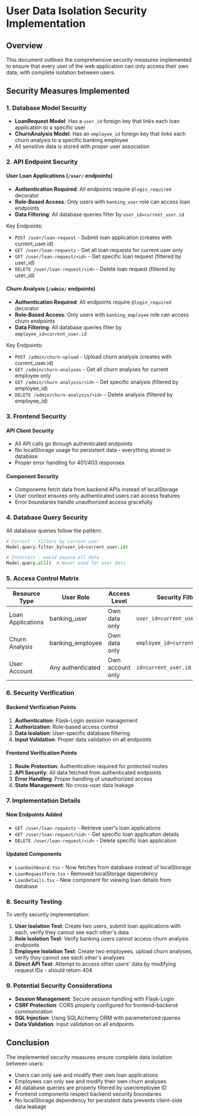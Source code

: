 # User Data Isolation Security Implementation

## Overview
This document outlines the comprehensive security measures implemented to ensure that every user of the web application can only access their own data, with complete isolation between users.

## Security Measures Implemented

### 1. Database Model Security
- **LoanRequest Model**: Has a `user_id` foreign key that links each loan application to a specific user
- **ChurnAnalysis Model**: Has an `employee_id` foreign key that links each churn analysis to a specific banking employee
- All sensitive data is stored with proper user association

### 2. API Endpoint Security

#### User Loan Applications (`/user/` endpoints)
- **Authentication Required**: All endpoints require `@login_required` decorator
- **Role-Based Access**: Only users with `banking_user` role can access loan endpoints
- **Data Filtering**: All database queries filter by `user_id=current_user.id`

Key Endpoints:
- `POST /user/loan-request` - Submit loan application (creates with current_user.id)
- `GET /user/loan-requests` - Get all loan requests for current user only
- `GET /user/loan-request/<id>` - Get specific loan request (filtered by user_id)
- `DELETE /user/loan-request/<id>` - Delete loan request (filtered by user_id)

#### Churn Analysis (`/admin/` endpoints)
- **Authentication Required**: All endpoints require `@login_required` decorator
- **Role-Based Access**: Only users with `banking_employee` role can access churn endpoints
- **Data Filtering**: All database queries filter by `employee_id=current_user.id`

Key Endpoints:
- `POST /admin/churn-upload` - Upload churn analysis (creates with current_user.id)
- `GET /admin/churn-analyses` - Get all churn analyses for current employee only
- `GET /admin/churn-analysis/<id>` - Get specific analysis (filtered by employee_id)
- `DELETE /admin/churn-analysis/<id>` - Delete analysis (filtered by employee_id)

### 3. Frontend Security

#### API Client Security
- All API calls go through authenticated endpoints
- No localStorage usage for persistent data - everything stored in database
- Proper error handling for 401/403 responses

#### Component Security
- Components fetch data from backend APIs instead of localStorage
- User context ensures only authenticated users can access features
- Error boundaries handle unauthorized access gracefully

### 4. Database Query Security

All database queries follow the pattern:
```python
# Correct - filters by current user
Model.query.filter_by(user_id=current_user.id)

# Incorrect - would expose all data
Model.query.all()  # Never used for user data
```

### 5. Access Control Matrix

| Resource Type | User Role | Access Level | Security Filter |
|---------------|-----------|--------------|-----------------|
| Loan Applications | banking_user | Own data only | `user_id=current_user.id` |
| Churn Analysis | banking_employee | Own data only | `employee_id=current_user.id` |
| User Account | Any authenticated | Own account only | `id=current_user.id` |

### 6. Security Verification

#### Backend Verification Points
1. **Authentication**: Flask-Login session management
2. **Authorization**: Role-based access control
3. **Data Isolation**: User-specific database filtering
4. **Input Validation**: Proper data validation on all endpoints

#### Frontend Verification Points
1. **Route Protection**: Authentication required for protected routes
2. **API Security**: All data fetched from authenticated endpoints
3. **Error Handling**: Proper handling of unauthorized access
4. **State Management**: No cross-user data leakage

### 7. Implementation Details

#### New Endpoints Added
- `GET /user/loan-requests` - Retrieve user's loan applications
- `GET /user/loan-request/<id>` - Get specific loan application details
- `DELETE /user/loan-request/<id>` - Delete specific loan application

#### Updated Components
- `LoanDashboard.tsx` - Now fetches from database instead of localStorage
- `LoanRequestForm.tsx` - Removed localStorage dependency
- `LoanDetails.tsx` - New component for viewing loan details from database

### 8. Security Testing

To verify security implementation:

1. **User Isolation Test**: Create two users, submit loan applications with each, verify they cannot see each other's data
2. **Role Isolation Test**: Verify banking users cannot access churn analysis endpoints
3. **Employee Isolation Test**: Create two employees, upload churn analyses, verify they cannot see each other's analyses
4. **Direct API Test**: Attempt to access other users' data by modifying request IDs - should return 404

### 9. Potential Security Considerations

- **Session Management**: Secure session handling with Flask-Login
- **CSRF Protection**: CORS properly configured for frontend-backend communication
- **SQL Injection**: Using SQLAlchemy ORM with parameterized queries
- **Data Validation**: Input validation on all endpoints

## Conclusion

The implemented security measures ensure complete data isolation between users:
- Users can only see and modify their own loan applications
- Employees can only see and modify their own churn analyses
- All database queries are properly filtered by user/employee ID
- Frontend components respect backend security boundaries
- No localStorage dependency for persistent data prevents client-side data leakage 